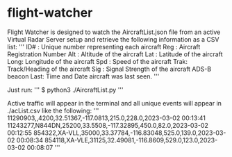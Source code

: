 # flight-watcher

Flight Watcher is designed to watch the AircraftList.json file from an active Virtual Radar Server setup and retrieve the following information as a CSV list:
'''
ID# : Unique number representing each aircraft
Reg : Aircraft Registration Number
Alt : Altitude of the aircraft
Lat : Latitude of the aircraft
Long: Longitude of the aircraft
Spd : Speed of the aircraft
Trak: Track/Heading of the aircraft
Sig : Signal Strength of the aircraft ADS-B beacon
Last: Time and Date aircraft was last seen.
'''

Just run:
'''
$ python3 ./AircraftList.py
'''

Active traffic will appear in the terminal and all unique events will appear in ./acList.csv like the following:
'''
11290903,,4200,32.51367,-117.0813,215.0,228.0,2023-03-02 00:13:41
11243277,N844DN,25200,33.5508,-117.32895,450.0,82.0,2023-03-02 00:12:55
854322,XA-VLL,35000,33.37784,-116.83048,525.0,139.0,2023-03-02 00:08:34
854118,XA-VLE,31125,32.49081,-116.8609,529.0,123.0,2023-03-02 00:08:07
'''

